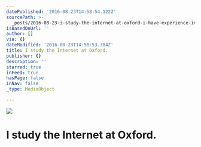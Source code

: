 ```yaml
---
datePublished: '2016-08-23T14:58:54.122Z'
sourcePath: >-
  _posts/2016-08-23-i-study-the-internet-at-oxford-i-have-experience-in-startup.md
isBasedOnUrl: ''
author: []
via: {}
dateModified: '2016-08-23T14:58:53.384Z'
title: I study the Internet at Oxford.
publisher: {}
description: ''
starred: true
inFeed: true
hasPage: false
inNav: false
_type: MediaObject

---
```

![](https://the-grid-user-content.s3-us-west-2.amazonaws.com/609babf1-4061-4e33-969d-9e132712b8ae.jpg)

# I study the Internet at Oxford.